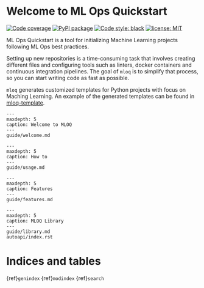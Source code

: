 # Welcome to ML Ops Quickstart
[![Code coverage](https://codecov.io/github/fragiletech/ml-ops-quickstart/coverage.svg)](https://codecov.io/github/fragiletech/ml-ops-quickstart)
[![PyPI package](https://badgen.net/pypi/v/mloq)](https://pypi.org/project/mloq/)
[![Code style: black](https://img.shields.io/badge/code%20style-black-000000.svg)](https://github.com/ambv/black)
[![license: MIT](https://img.shields.io/badge/license-MIT-green.svg)](https://opensource.org/licenses/MIT)

ML Ops Quickstart is a tool for initializing Machine Learning projects following ML Ops best practices.

Setting up new repositories is a time-consuming task that involves creating different files and 
configuring tools such as linters, docker containers and continuous integration pipelines. 
The goal of `mloq` is to simplify that process, so you can start writing code as fast as possible.

`mloq` generates customized templates for Python projects with focus on Maching Learning. An example of 
the generated templates can be found in [mloq-template](https://github.com/FragileTech/mloq-template).

```{toctree}
---
maxdepth: 5
caption: Welcome to MLOQ
---
guide/welcome.md
```
```{toctree}
---
maxdepth: 5
caption: How to
---
guide/usage.md
```
```{toctree}
---
maxdepth: 5
caption: Features
---
guide/features.md
```
```{toctree}
---
maxdepth: 5
caption: MLOQ Library
---
guide/library.md
autoapi/index.rst
```




# Indices and tables

{ref}`genindex`
{ref}`modindex`
{ref}`search`
